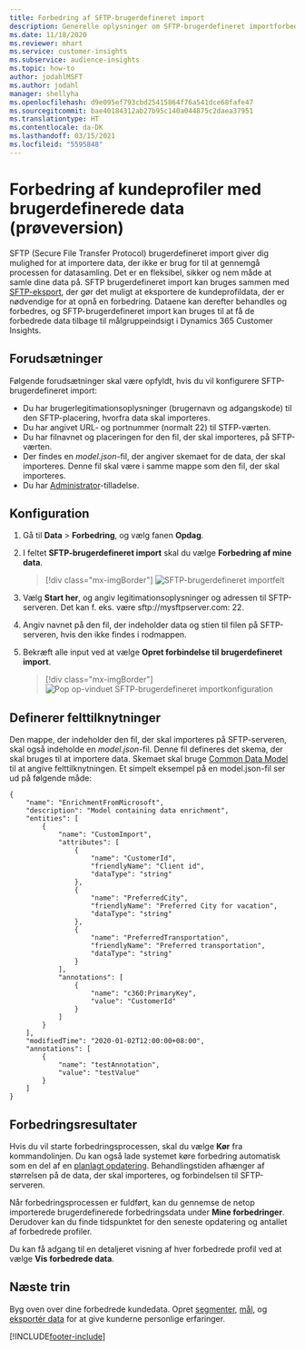 ```yaml
---
title: Forbedring af SFTP-brugerdefineret import
description: Generelle oplysninger om SFTP-brugerdefineret importforbedring.
ms.date: 11/18/2020
ms.reviewer: mhart
ms.service: customer-insights
ms.subservice: audience-insights
ms.topic: how-to
author: jodahlMSFT
ms.author: jodahl
manager: shellyha
ms.openlocfilehash: d9e095ef793cbd25415864f76a541dce68fafe47
ms.sourcegitcommit: bae40184312ab27b95c140a044875c2daea37951
ms.translationtype: HT
ms.contentlocale: da-DK
ms.lasthandoff: 03/15/2021
ms.locfileid: "5595848"
---
```

# <a name="enrich-customer-profiles-with-custom-data-preview"></a>Forbedring af kundeprofiler med brugerdefinerede data (prøveversion)

SFTP (Secure File Transfer Protocol) brugerdefineret import giver dig mulighed for at importere data, der ikke er brug for til at gennemgå processen for datasamling. Det er en fleksibel, sikker og nem måde at samle dine data på. SFTP brugerdefineret import kan bruges sammen med [SFTP-eksport](export-sftp.md), der gør det muligt at eksportere de kundeprofildata, der er nødvendige for at opnå en forbedring. Dataene kan derefter behandles og forbedres, og SFTP-brugerdefineret import kan bruges til at få de forbedrede data tilbage til målgruppeindsigt i Dynamics 365 Customer Insights.

## <a name="prerequisites"></a>Forudsætninger

Følgende forudsætninger skal være opfyldt, hvis du vil konfigurere SFTP-brugerdefineret import:

- Du har brugerlegitimationsoplysninger (brugernavn og adgangskode) til den SFTP-placering, hvorfra data skal importeres.
- Du har angivet URL- og portnummer (normalt 22) til STFP-værten.
- Du har filnavnet og placeringen for den fil, der skal importeres, på SFTP-værten.
- Der findes en *model.json*-fil, der angiver skemaet for de data, der skal importeres. Denne fil skal være i samme mappe som den fil, der skal importeres.
- Du har [Administrator](permissions.md#administrator)-tilladelse.

## <a name="configuration"></a>Konfiguration

1. Gå til **Data** > **Forbedring**, og vælg fanen **Opdag**.

1. I feltet **SFTP-brugerdefineret import** skal du vælge **Forbedring af mine data**.

   > [!div class="mx-imgBorder"]
   > ![SFTP-brugerdefineret importfelt](media/SFTP_Custom_Import_tile.png "SFTP-brugerdefineret importfelt")

1. Vælg **Start her**, og angiv legitimationsoplysninger og adressen til SFTP-serveren. Det kan f. eks. være sftp://mysftpserver.com: 22.

1. Angiv navnet på den fil, der indeholder data og stien til filen på SFTP-serveren, hvis den ikke findes i rodmappen.

1. Bekræft alle input ved at vælge **Opret forbindelse til brugerdefineret import**.

   > [!div class="mx-imgBorder"]
   > ![Pop op-vinduet SFTP-brugerdefineret importkonfiguration](media/SFTP_Custom_Import_Configuration_flyout.png "Pop op-vinduet SFTP-brugerdefineret importkonfiguration")

## <a name="defining-field-mappings"></a>Definerer felttilknytninger 

Den mappe, der indeholder den fil, der skal importeres på SFTP-serveren, skal også indeholde en *model.json*-fil. Denne fil defineres det skema, der skal bruges til at importere data. Skemaet skal bruge [Common Data Model](/common-data-model/) til at angive felttilknytningen. Et simpelt eksempel på en model.json-fil ser ud på følgende måde:

```
{
    "name": "EnrichmentFromMicrosoft",
    "description": "Model containing data enrichment",
    "entities": [
        {
            "name": "CustomImport",
            "attributes": [
                {
                    "name": "CustomerId",
                    "friendlyName": "Client id",
                    "dataType": "string"
                },
                {
                    "name": "PreferredCity",
                    "friendlyName": "Preferred City for vacation",
                    "dataType": "string"
                },
                {
                    "name": "PreferredTransportation",
                    "friendlyName": "Preferred transportation",
                    "dataType": "string"
                }
            ],
            "annotations": [
                {
                    "name": "c360:PrimaryKey",
                    "value": "CustomerId"
                }
            ]
        }
    ],
    "modifiedTime": "2020-01-02T12:00:00+08:00",
    "annotations": [
        {
            "name": "testAnnotation",
            "value": "testValue"
        }
    ]
}
```

## <a name="enrichment-results"></a>Forbedringsresultater

Hvis du vil starte forbedringsprocessen, skal du vælge **Kør** fra kommandolinjen. Du kan også lade systemet køre forbedring automatisk som en del af en [planlagt opdatering](system.md#schedule-tab). Behandlingstiden afhænger af størrelsen på de data, der skal importeres, og forbindelsen til SFTP-serveren.

Når forbedringsprocessen er fuldført, kan du gennemse de netop importerede brugerdefinerede forbedringsdata under **Mine forbedringer**. Derudover kan du finde tidspunktet for den seneste opdatering og antallet af forbedrede profiler.

Du kan få adgang til en detaljeret visning af hver forbedrede profil ved at vælge **Vis forbedrede data**.

## <a name="next-steps"></a>Næste trin

Byg oven over dine forbedrede kundedata. Opret [segmenter](segments.md), [mål](measures.md), og [eksportér data](export-destinations.md) for at give kunderne personlige erfaringer.




[!INCLUDE[footer-include](../includes/footer-banner.md)]